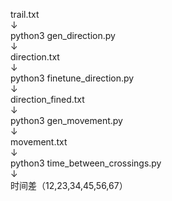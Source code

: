 trail.txt  
↓  
python3 gen_direction.py  
↓  
direction.txt  
↓  
python3 finetune_direction.py  
↓  
direction_fined.txt  
↓  
python3 gen_movement.py  
↓  
movement.txt  
↓  
python3 time_between_crossings.py  
↓  
时间差（12,23,34,45,56,67）

